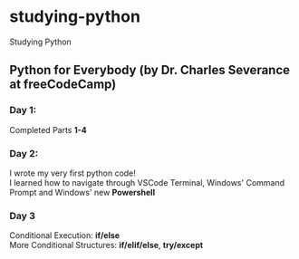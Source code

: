 # studying-python
Studying Python 

## Python for Everybody (by Dr. Charles Severance at freeCodeCamp)

### Day 1:

Completed Parts **1-4** 

### Day 2:

I wrote my very first python code!  
I learned how to navigate through VSCode Terminal, Windows' Command Prompt and Windows' new **Powershell**  

### Day 3

Conditional Execution: **if/else**  
More Conditional Structures: **if/elif/else**, **try/except**  

